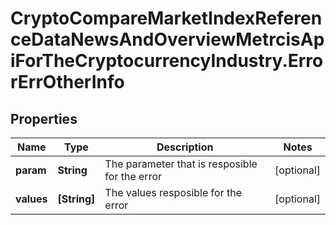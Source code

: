 # CryptoCompareMarketIndexReferenceDataNewsAndOverviewMetrcisApiForTheCryptocurrencyIndustry.ErrorErrOtherInfo

## Properties

Name | Type | Description | Notes
------------ | ------------- | ------------- | -------------
**param** | **String** | The parameter that is resposible for the error | [optional] 
**values** | **[String]** | The values resposible for the error | [optional] 


